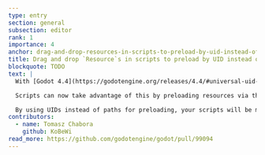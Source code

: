 ```yaml
---
type: entry
section: general
subsection: editor
rank: 1
importance: 4
anchor: drag-and-drop-resources-in-scripts-to-preload-by-uid-instead-of-by-path
title: Drag and drop `Resource`s in scripts to preload by UID instead of by path
blockquote: TODO
text: |
  With [Godot 4.4](https://godotengine.org/releases/4.4/#universal-uid-support), we extended UID support to more resource types in order to prevent broken paths.

  Scripts can now take advantage of this by preloading resources via their UID.

  By using UIDs instead of paths for preloading, your scripts will be more resilient, wherever the resources you’re preloading are in your project.
contributors:
  - name: Tomasz Chabora
    github: KoBeWi
read_more: https://github.com/godotengine/godot/pull/99094
---
```

